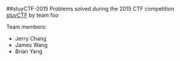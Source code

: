##stuyCTF-2015
Problems solved during the 2015 CTF competition [stuyCTF](http://stuyctf.me) by team foo

Team members:

- Jerry Chang
- James Wang
- Brian Yang
